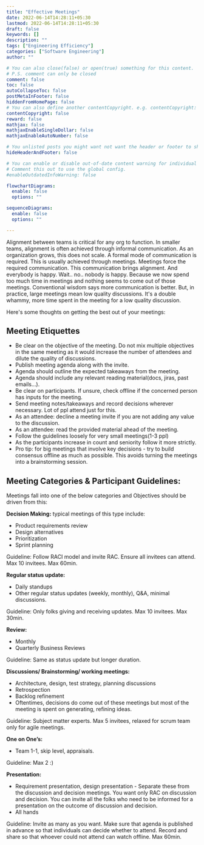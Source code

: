 ```yaml
---
title: "Effective Meetings"
date: 2022-06-14T14:28:11+05:30
lastmod: 2022-06-14T14:28:11+05:30
draft: false
keywords: []
description: ""
tags: ["Engineering Efficiency"]
categories: ["Software Engineering"]
author: ""

# You can also close(false) or open(true) something for this content.
# P.S. comment can only be closed
comment: false
toc: false
autoCollapseToc: false
postMetaInFooter: false
hiddenFromHomePage: false
# You can also define another contentCopyright. e.g. contentCopyright: "This is another copyright."
contentCopyright: false
reward: false
mathjax: false
mathjaxEnableSingleDollar: false
mathjaxEnableAutoNumber: false

# You unlisted posts you might want not want the header or footer to show
hideHeaderAndFooter: false

# You can enable or disable out-of-date content warning for individual post.
# Comment this out to use the global config.
#enableOutdatedInfoWarning: false

flowchartDiagrams:
  enable: false
  options: ""

sequenceDiagrams: 
  enable: false
  options: ""

---
```


Alignment between teams is critical for any org to function. 
In smaller teams, alignment is often achieved through informal communication.
As an organization grows, this does not scale. A formal mode of communication is required. This is usually achieved through meetings.
Meetings force the required communication. This communication brings alignment. And everybody is happy. Wait.. no.. nobody is happy. Because we now spend too much time in meetings and nothing seems to come out of those meetings. Conventional wisdom says more communication is better. But, in practice, large meetings mean low quality discussions. It's a double whammy, more time spent in the meeting for a low quality discussion.

<!--more-->

Here's some thoughts on getting the best out of your meetings: 


## Meeting Etiquettes
- Be clear on the objective of the meeting. Do not mix multiple objectives in the same meeting as it would increase the number of attendees and dilute the quality of discussions.
- Publish meeting agenda along with the invite.
- Agenda should outline the expected takeaways from the meeting. 
- Agenda should include any relevant reading material(docs, jiras, past emails…).
- Be clear on participants. If unsure, check offline if the concerned person has inputs for the meeting.
- Send meeting notes/takeaways and record decisions wherever necessary. Lot of ppl attend just for this. 
- As an attendee: decline a meeting invite if you are not adding any value to the discussion.
- As an attendee: read the provided material ahead of the meeting.
- Follow the guidelines loosely for very small meetings(1-3 ppl)
- As the participants increase in count and seniority follow it more strictly. 
- Pro tip: for big meetings that involve key decisions - try to build consensus offline as much as possible. This avoids turning the meetings into a brainstorming session.


## Meeting Categories & Participant Guidelines:
Meetings fall into one of the below categories and Objectives should be driven from this:

**Decision Making:** typical meetings of this type include:
- Product requirements review
- Design alternatives
- Prioritization
- Sprint planning 

Guideline: Follow RACI model and invite RAC. Ensure all invitees can attend. Max 10 invitees. Max 60min.


**Regular status update:**
- Daily standups
- Other regular status updates (weekly, monthly), Q&A, minimal discussions.

Guideline:  Only folks giving and receiving updates. Max 10 invitees. Max 30min.


**Review:** 
- Monthly 
- Quarterly Business Reviews

Guideline: Same as status update but longer duration.


**Discussions/ Brainstorming/ working meetings:**
- Architecture, design, test strategy, planning discussions
- Retrospection
- Backlog refinement
- Oftentimes, decisions do come out of these meetings but most of the meeting is spent on generating, refining ideas.

Guideline: Subject matter experts. Max 5 invitees, relaxed for scrum team only for agile meetings.


**One on One’s:**
- Team 1-1, skip level, appraisals.

Guideline: Max 2 :)


**Presentation:**
- Requirement presentation, design presentation - Separate these from the discussion and decision meetings. You want only RAC on discussion and decision. You can invite all the folks who need to be informed for a presentation on the outcome of discussion and decision.
- All hands 

Guideline: Invite as many as you want. Make sure that agenda is published in advance so that individuals can decide whether to attend. Record and share so that whoever could not attend can watch offline. Max 60min.
